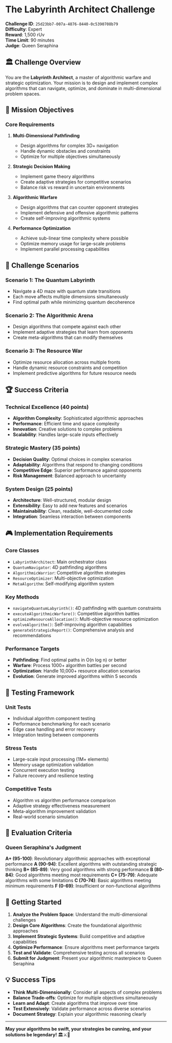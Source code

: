 # The Labyrinth Architect Challenge

**Challenge ID**: `25d23bb7-007a-4876-8440-0c5390708b79`  
**Difficulty**: Expert  
**Reward**: 1,500 rUv  
**Time Limit**: 90 minutes  
**Judge**: Queen Seraphina  

## 🏛️ Challenge Overview

You are the **Labyrinth Architect**, a master of algorithmic warfare and strategic optimization. Your mission is to design and implement complex algorithms that can navigate, optimize, and dominate in multi-dimensional problem spaces.

## 🎯 Mission Objectives

### Core Requirements

1. **Multi-Dimensional Pathfinding**
   - Design algorithms for complex 3D+ navigation
   - Handle dynamic obstacles and constraints
   - Optimize for multiple objectives simultaneously

2. **Strategic Decision Making**
   - Implement game theory algorithms
   - Create adaptive strategies for competitive scenarios
   - Balance risk vs reward in uncertain environments

3. **Algorithmic Warfare**
   - Design algorithms that can counter opponent strategies
   - Implement defensive and offensive algorithmic patterns
   - Create self-improving algorithmic systems

4. **Performance Optimization**
   - Achieve sub-linear time complexity where possible
   - Optimize memory usage for large-scale problems
   - Implement parallel processing capabilities

## 🧩 Challenge Scenarios

### Scenario 1: The Quantum Labyrinth
- Navigate a 4D maze with quantum state transitions
- Each move affects multiple dimensions simultaneously
- Find optimal path while minimizing quantum decoherence

### Scenario 2: The Algorithmic Arena
- Design algorithms that compete against each other
- Implement adaptive strategies that learn from opponents
- Create meta-algorithms that can modify themselves

### Scenario 3: The Resource War
- Optimize resource allocation across multiple fronts
- Handle dynamic resource constraints and competition
- Implement predictive algorithms for future resource needs

## 🏆 Success Criteria

### Technical Excellence (40 points)
- **Algorithm Complexity**: Sophisticated algorithmic approaches
- **Performance**: Efficient time and space complexity
- **Innovation**: Creative solutions to complex problems
- **Scalability**: Handles large-scale inputs effectively

### Strategic Mastery (35 points)
- **Decision Quality**: Optimal choices in complex scenarios
- **Adaptability**: Algorithms that respond to changing conditions
- **Competitive Edge**: Superior performance against opponents
- **Risk Management**: Balanced approach to uncertainty

### System Design (25 points)
- **Architecture**: Well-structured, modular design
- **Extensibility**: Easy to add new features and scenarios
- **Maintainability**: Clean, readable, well-documented code
- **Integration**: Seamless interaction between components

## 🎮 Implementation Requirements

### Core Classes
- `LabyrinthArchitect`: Main orchestrator class
- `QuantumNavigator`: 4D pathfinding algorithms
- `AlgorithmicWarrior`: Competitive algorithm strategies
- `ResourceOptimizer`: Multi-objective optimization
- `MetaAlgorithm`: Self-modifying algorithm system

### Key Methods
- `navigateQuantumLabyrinth()`: 4D pathfinding with quantum constraints
- `executeAlgorithmicWarfare()`: Competitive algorithm battles
- `optimizeResourceAllocation()`: Multi-objective resource optimization
- `evolveAlgorithm()`: Self-improving algorithm capabilities
- `generateStrategicReport()`: Comprehensive analysis and recommendations

### Performance Targets
- **Pathfinding**: Find optimal paths in O(n log n) or better
- **Warfare**: Process 1000+ algorithm battles per second
- **Optimization**: Handle 10,000+ resource allocation scenarios
- **Evolution**: Generate improved algorithms within 5 seconds

## 🧪 Testing Framework

### Unit Tests
- Individual algorithm component testing
- Performance benchmarking for each scenario
- Edge case handling and error recovery
- Integration testing between components

### Stress Tests
- Large-scale input processing (1M+ elements)
- Memory usage optimization validation
- Concurrent execution testing
- Failure recovery and resilience testing

### Competitive Tests
- Algorithm vs algorithm performance comparison
- Adaptive strategy effectiveness measurement
- Meta-algorithm improvement validation
- Real-world scenario simulation

## 🏅 Evaluation Criteria

### Queen Seraphina's Judgment

**A+ (95-100)**: Revolutionary algorithmic approaches with exceptional performance
**A (90-94)**: Excellent algorithms with outstanding strategic thinking
**B+ (85-89)**: Very good algorithms with strong performance
**B (80-84)**: Good algorithms meeting most requirements
**C+ (75-79)**: Adequate algorithms with some limitations
**C (70-74)**: Basic algorithms meeting minimum requirements
**F (0-69)**: Insufficient or non-functional algorithms

## 🚀 Getting Started

1. **Analyze the Problem Space**: Understand the multi-dimensional challenges
2. **Design Core Algorithms**: Create the foundational algorithmic approaches
3. **Implement Strategic Systems**: Build competitive and adaptive capabilities
4. **Optimize Performance**: Ensure algorithms meet performance targets
5. **Test and Validate**: Comprehensive testing across all scenarios
6. **Submit for Judgment**: Present your algorithmic masterpiece to Queen Seraphina

## 💡 Success Tips

- **Think Multi-Dimensionally**: Consider all aspects of complex problems
- **Balance Trade-offs**: Optimize for multiple objectives simultaneously
- **Learn and Adapt**: Create algorithms that improve over time
- **Test Extensively**: Validate performance across diverse scenarios
- **Document Strategy**: Explain your algorithmic reasoning clearly

---

**May your algorithms be swift, your strategies be cunning, and your solutions be legendary!** 🏛️⚔️🧠
